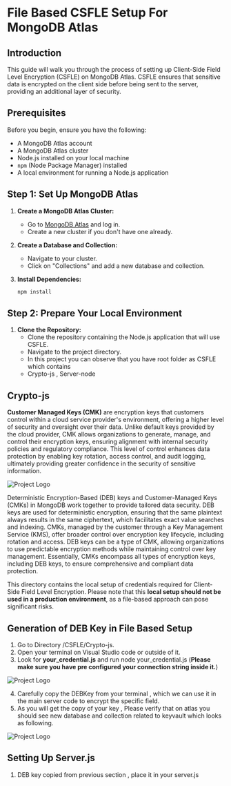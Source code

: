 # File Based CSFLE Setup For MongoDB Atlas

## Introduction

This guide will walk you through the process of setting up Client-Side Field Level Encryption (CSFLE) on MongoDB Atlas. CSFLE ensures that sensitive data is encrypted on the client side before being sent to the server, providing an additional layer of security.

## Prerequisites

Before you begin, ensure you have the following:

- A MongoDB Atlas account
- A MongoDB Atlas cluster
- Node.js installed on your local machine
- `npm` (Node Package Manager) installed
- A local environment for running a Node.js application

## Step 1: Set Up MongoDB Atlas

1. **Create a MongoDB Atlas Cluster:**
   - Go to [MongoDB Atlas](https://www.mongodb.com/cloud/atlas) and log in.
   - Create a new cluster if you don't have one already.

2. **Create a Database and Collection:**
   - Navigate to your cluster.
   - Click on "Collections" and add a new database and collection.
  
3. **Install Dependencies:**
   ```bash
   npm install


## Step 2: Prepare Your Local Environment

1. **Clone the Repository:**
   - Clone the repository containing the Node.js application that will use CSFLE.
   - Navigate to the project directory.
   - In this project you can observe that you have root folder as CSFLE which contains
   -    Crypto-js , Server-node
  

## Crypto-js

**Customer Managed Keys (CMK)** are encryption keys that customers control within a cloud service provider's environment, offering a higher level of security and oversight over their data. Unlike default keys provided by the cloud provider, CMK allows organizations to generate, manage, and control their encryption keys, ensuring alignment with internal security policies and regulatory compliance. This level of control enhances data protection by enabling key rotation, access control, and audit logging, ultimately providing greater confidence in the security of sensitive information.

![Project Logo](images/CSFLE.jpg)

Deterministic Encryption-Based (DEB) keys and Customer-Managed Keys (CMKs) in MongoDB work together to provide tailored data security. DEB keys are used for deterministic encryption, ensuring that the same plaintext always results in the same ciphertext, which facilitates exact value searches and indexing. CMKs, managed by the customer through a Key Management Service (KMS), offer broader control over encryption key lifecycle, including rotation and access. DEB keys can be a type of CMK, allowing organizations to use predictable encryption methods while maintaining control over key management. Essentially, CMKs encompass all types of encryption keys, including DEB keys, to ensure comprehensive and compliant data protection.




This directory contains the local setup of credentials required for Client-Side Field Level Encryption. Please note that this **local setup should not be used in a production  environment**, as a file-based approach can pose significant risks.  

## Generation of DEB Key in File Based Setup

1. Go to Directory /CSFLE/Crypto-js.
2. Open your terminal on Visual Studio code or outside of it.
3. Look for **your_credential.js** and run node your_credential.js (**Please make sure you have pre configured your connection string inside it.**)

![Project Logo](images/DEBK.jpg)

4. Carefully copy the DEBKey from your terminal , which we can use it in the main server code to encrypt the specific field.
5. As you will get the copy of your key , Please verify that on atlas you should see new database and collection related to keyvault which looks as following.

![Project Logo](images/Atlas.png)

 

## Setting Up Server.js

1. DEB key copied from previous section , place it in your server.js 
   


